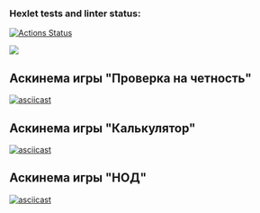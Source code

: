 ### Hexlet tests and linter status:
[![Actions Status](https://github.com/danilanchik/frontend-project-44/workflows/hexlet-check/badge.svg)](https://github.com/danilanchik/frontend-project-44/actions)

<a href="https://codeclimate.com/github/danilanchik/frontend-project-44/maintainability"><img src="https://api.codeclimate.com/v1/badges/41a207fd3fdca0a3f761/maintainability" /></a>

## Аскинема игры "Проверка на четность"
[![asciicast](https://asciinema.org/a/577473.svg)](https://asciinema.org/a/577473)

## Аскинема игры "Калькулятор"
[![asciicast](https://asciinema.org/a/575411.svg)](https://asciinema.org/a/575411)

## Аскинема игры "НОД"
[![asciicast](https://asciinema.org/a/577470.svg)](https://asciinema.org/a/577470)